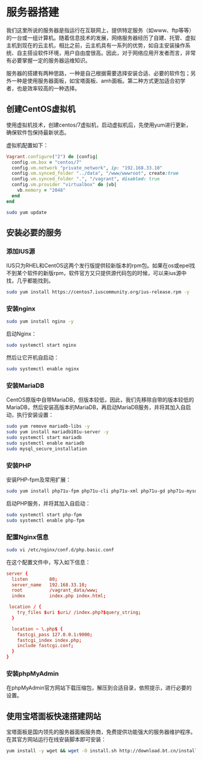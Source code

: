 # 服务器搭建

我们这里所说的服务器是指运行在互联网上，提供特定服务（如www、ftp等等）的一台或一组计算机。随着信息技术的发展，网络服务器经历了自建、托管、虚拟主机到现在的云主机，相比之前，云主机具有一系列的优势，如自主安装操作系统、自主搭设软件环境，用户自由度很高。因此，对于网络应用开发者而言，非常有必要掌握一定的服务器运维知识。

服务器的搭建有两种思路，一种是自己根据需要选择安装合适、必要的软件包；另外一种是使用服务器面板，如宝塔面板、amh面板。第二种方式更加适合初学者，也是效率较高的一种选择。

## 创建CentOS虚拟机

使用虚拟机技术，创建centos/7虚拟机，启动虚拟机后，先使用yum进行更新，确保软件包保持最新状态。

虚拟机配置如下：

```ruby
Vagrant.configure("2") do |config|
  config.vm.box = "centos/7"
  config.vm.network "private_network", ip: "192.168.33.10"
  config.vm.synced_folder "../data", "/www/wwwroot", create:true
  config.vm.synced_folder ".", "/vagrant", disabled: true
  config.vm.provider "virtualbox" do |vb|
    vb.memory = "2048"
  end
end
```

```sh
sudo yum update
```

## 安装必要的服务

### 添加IUS源

IUS只为RHEL和CentOS这两个发行版提供较新版本的rpm包。如果在os或epel找不到某个软件的新版rpm，软件官方又只提供源代码包的时候，可以来ius源中找，几乎都能找到。

```sh
sudo yum install https://centos7.iuscommunity.org/ius-release.rpm -y
```

### 安装nginx

```sh
sudo yum install nginx -y
```

启动Nginx：

```sh
sudo systemctl start nginx
```

然后让它开机自启动：

```sh
sudo systemctl enable nginx
```

### 安装MariaDB

CentOS原版中自带MariaDB，但版本较低，因此，我们先移除自带的版本较低的MariaDB，然后安装高版本的MariaDB，再启动MariaDB服务，并将其加入自启动，执行安装设置：

```sh
sudo yum remove mariadb-libs -y
sudo yum install mariadb101u-server -y
sudo systemctl start mariadb
sudo systemctl enable mariadb
sudo mysql_secure_installation
```

### 安装PHP

安装PHP-fpm及常用扩展：

```sh
sudo yum install php71u-fpm php71u-cli php71u-xml php71u-gd php71u-mysqlnd php71u-pdo php71u-mcrypt php71u-mbstring php71u-json -y
```

启动PHP服务，并将其加入自启动：

```sh
sudo systemctl start php-fpm
sudo systemctl enable php-fpm
```

### 配置Nginx信息

```sh
sudo vi /etc/nginx/conf.d/php.basic.conf
```

在这个配置文件中，写入如下信息：

```conf
server {
  listen        80;
  server_name   192.168.33.10;
  root          /vagrant_data/www;
  index         index.php index.html;

 location / {
    try_files $uri $uri/ /index.php?$query_string;
  }

  location ~ \.php$ {
    fastcgi_pass 127.0.0.1:9000;
    fastcgi_index index.php;
    include fastcgi.conf;
  }
}
```

### 安装phpMyAdmin

在phpMyAdmin官方网站下载压缩包，解压到合适目录，依照提示，进行必要的设置。

## 使用宝塔面板快速搭建网站

宝塔面板是国内领先的服务器面板服务商，免费提供功能强大的服务器维护程序。在其官方网站运行在线安装脚本即可安装：

```sh
yum install -y wget && wget -O install.sh http://download.bt.cn/install/install.sh && sh install.sh
```
